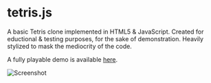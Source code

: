 tetris.js
=========

A basic Tetris clone implemented in HTML5 &amp; JavaScript.
Created for eductional & testing purposes, for the sake of demonstration.
Heavily stylized to mask the mediocrity of the code.


A fully playable demo is available [here](http://ouiliame.github.io/tetris.js/).


![Screenshot](http://ouiliame.github.io/tetris.js/images/screenshot.png)
